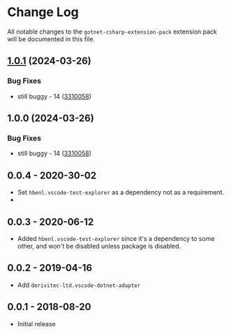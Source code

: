 # Change Log
All notable changes to the `gotnet-csharp-extension-pack` extension pack will be documented in this file.

## [1.0.1](https://github.com/ITMCdev/vscode-extensions/compare/dotnet-csharp-extension-pack-v1.0.0...dotnet-csharp-extension-pack-v1.0.1) (2024-03-26)


### Bug Fixes

* still buggy - 14 ([3310058](https://github.com/ITMCdev/vscode-extensions/commit/3310058b0fa82ef15cbcb983946897a2c09a98f6))

## 1.0.0 (2024-03-26)


### Bug Fixes

* still buggy - 14 ([3310058](https://github.com/ITMCdev/vscode-extensions/commit/3310058b0fa82ef15cbcb983946897a2c09a98f6))

## 0.0.4 - 2020-30-02

- Set `hbenl.vscode-test-explorer` as a dependency not as a requirement.
- 
## 0.0.3 - 2020-06-12

- Added `hbenl.vscode-test-explorer` since it's a dependency to some other, and won't be disabled unless package is disabled.

## 0.0.2 - 2019-04-16

- Add `derivitec-ltd.vscode-dotnet-adapter`

## 0.0.1 - 2018-08-20
- Initial release
